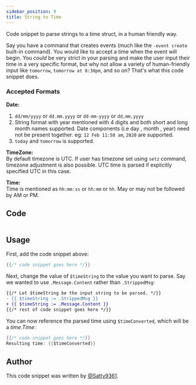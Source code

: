 ```yaml
---
sidebar_position: 9
title: String to Time
---
```


Code snippet to parse strings to a time struct, in a human friendly way.

Say you have a command that creates events (much like the `-event create` built-in command). You would like to accept a time when the event will begin. You _could_ be very strict in your parsing and make the user input their time in a very specific format, but why not allow a variety of human-friendly input like `tomorrow`, `tomorrow at 8:30pm`, and so on? That's what this code snippet does.

### Accepted Formats

**Date:**<br />

1. `dd/mm/yyyy` or `dd.mm.yyyy` or `dd-mm-yyyy` or `dd,mm,yyyy`
2. String format with year mentioned with 4 digits and both short and long month names supported. Date components (i.e day , month , year) need not be present together. eg: `12 Feb 11:50 am`, `2020` are supported.
3. `today` and `tomorrow` is supported.

**TimeZone:**<br />
By default timezone is UTC. If user has timezone set using `setz` command, timezone adjustment is also possible. UTC time is parsed if explicitly specified UTC in this case.

**Time:**<br />
Time is mentioned as `hh:mm:ss` or `hh:mm` or `hh`. May or may not be followed by AM or PM.

## Code

```go file=../../../src/code_snippets/string_to_time.go.tmpl

```

## Usage

First, add the code snippet above:

```go
{{/* code snippet goes here */}}
```

Next, change the value of `$timeString` to the value you want to parse. Say we wanted to use `.Message.Content` rather than `.StrippedMsg`:

```diff {3}
{{/* Let $timeString be the input string to be parsed. */}}
- {{ $timeString := .StrippedMsg }}
+ {{ $timeString := .Message.Content }}
{{/* rest of code snippet goes here */}}
```

You can now reference the parsed time using `$timeConverted`, which will be a _time.Time_:

```go {2}
{{/* code snippet goes here */}}
Resulting time: {{$timeConverted}}
```

## Author

This code snippet was written by [@Satty9361](https://github.com/Satty9361).
